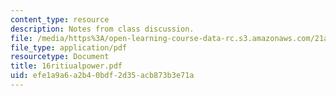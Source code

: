 ```yaml
---
content_type: resource
description: Notes from class discussion.
file: /media/https%3A/open-learning-course-data-rc.s3.amazonaws.com/21a-212-myth-ritual-and-symbolism-spring-2004/efe1a9a6a2b40bdf2d35acb873b3e71a_16ritiualpower.pdf
file_type: application/pdf
resourcetype: Document
title: 16ritiualpower.pdf
uid: efe1a9a6-a2b4-0bdf-2d35-acb873b3e71a
---
```

